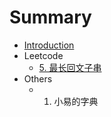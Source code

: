# Summary

* [Introduction](Introduction.md)
* Leetcode
  * [5. 最长回文子串](Leetcode/LongestPalindromicSubstring.md)
* Others
  * 1. 小易的字典

